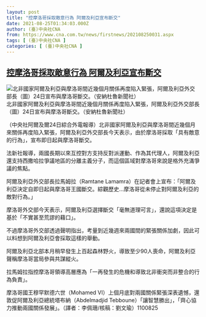 ```yaml
---
layout: post
title: "控摩洛哥採取敵意行為 阿爾及利亞宣布斷交"
date: 2021-08-25T01:34:03.000Z
author: (臺)中央社CNA
from: https://www.cna.com.tw/news/firstnews/202108250031.aspx
tags: [ (臺)中央社CNA ]
categories: [ (臺)中央社CNA ]
---
```

<!--1629855243000-->
[控摩洛哥採取敵意行為 阿爾及利亞宣布斷交](https://www.cna.com.tw/news/firstnews/202108250031.aspx)
------

<div>
<div class="fullPic"><div class="floatImg center"><div class="BGimgWrap" style="--aspect-ratio:1040/600;"><picture><source media="(max-width: 414px)" srcset="https://imgcdn.cna.com.tw/www/WebPhotos/800/20210825/1040x600_711330728564.jpg"><source media="(min-width: 413px)" srcset="https://imgcdn.cna.com.tw/www/WebPhotos/1024/20210825/1040x600_711330728564.jpg"><img src="https://images.weserv.nl/?url=imgcdn.cna.com.tw/www/WebPhotos/800/20210825/1040x600_711330728564.jpg" alt="北非國家阿爾及利亞與摩洛哥間近幾個月關係再度陷入緊張，阿爾及利亞外交部長（圖）24日宣布與摩洛哥斷交。（安納杜魯新聞社）" srcset="https://imgcdn.cna.com.tw/www/WebPhotos/800/20210825/1040x600_711330728564.jpg 414w, https://imgcdn.cna.com.tw/www/WebPhotos/1024/20210825/1040x600_711330728564.jpg 1024w"></picture></div><div class="picinfo">北非國家阿爾及利亞與摩洛哥間近幾個月關係再度陷入緊張，阿爾及利亞外交部長（圖）24日宣布與摩洛哥斷交。（安納杜魯新聞社）</div></div></div><div></div><div class="paragraph"><p>（中央社阿爾及爾24日綜合外電報導）北非國家阿爾及利亞與摩洛哥間近幾個月來關係再度陷入緊張，阿爾及利亞外交部長今天表示，由於摩洛哥採取「具有敵意的行為」，宣布即日起與摩洛哥斷交。</p><p>法新社報導，兩國長期以來互控對方支持反對派運動、作為其代理人，阿爾及利亞還支持西撒哈拉爭議地區的分離主義分子，而這個區域對摩洛哥來說是格外充滿爭議的焦點。</p><p>阿爾及利亞外交部長拉馬姆拉（Ramtane Lamamra）在記者會上宣布：「阿爾及利亞決定自即日起與摩洛哥王國斷交。綜觀歷史…摩洛哥從未停止對阿爾及利亞的敵對行為。」</p><p>摩洛哥外交部今天表示，阿爾及利亞選擇斷交「毫無道理可言」，還說這項決定是基於「不實甚至荒謬的藉口」。</p><p>不過摩洛哥外交部透過聲明指出，考量到近幾週來兩國間的緊張關係加劇，因此可以料想到阿爾及利亞會採取這樣的舉動。</p><p>阿爾及利亞北部本月稍早發生上百起森林野火，導致至少90人喪命，阿爾及利亞聲稱摩洛哥當局參與共謀縱火。</p><p>拉馬姆拉指控摩洛哥領導高層應為「一再發生的危機和導致北非衝突而非整合的行為負責」。</p><p>摩洛哥國王穆罕默德六世（Mohamed VI）上個月底對兩國關係緊張深表遺憾，還敦促阿爾及利亞總統塔布納（Abdelmadjid Tebboune）「讓智慧勝出」，「齊心協力推動兩國關係發展」。（譯者：李佩珊/核稿：劉文瑜）1100825</p></div>
</div>
